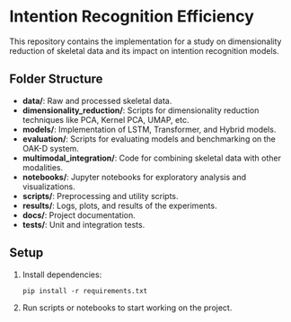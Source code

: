 # Intention Recognition Efficiency

This repository contains the implementation for a study on dimensionality reduction of skeletal data and its impact on intention recognition models.

## Folder Structure
- **data/**: Raw and processed skeletal data.
- **dimensionality_reduction/**: Scripts for dimensionality reduction techniques like PCA, Kernel PCA, UMAP, etc.
- **models/**: Implementation of LSTM, Transformer, and Hybrid models.
- **evaluation/**: Scripts for evaluating models and benchmarking on the OAK-D system.
- **multimodal_integration/**: Code for combining skeletal data with other modalities.
- **notebooks/**: Jupyter notebooks for exploratory analysis and visualizations.
- **scripts/**: Preprocessing and utility scripts.
- **results/**: Logs, plots, and results of the experiments.
- **docs/**: Project documentation.
- **tests/**: Unit and integration tests.

## Setup
1. Install dependencies:
   ```
   pip install -r requirements.txt
   ```

2. Run scripts or notebooks to start working on the project.
